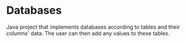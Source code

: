 # Databases
Java project that implements databases according to tables and their columns' data. The user can then add any values to these tables.

